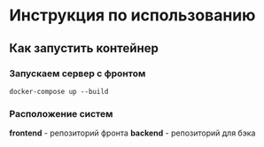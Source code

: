 # Инструкция по использованию

## Как запустить контейнер

### Запускаем сервер с фронтом

`docker-compose up --build`

### Расположение систем

**frontend** - репозиторий фронта
**backend** - репозиторий  для бэка
